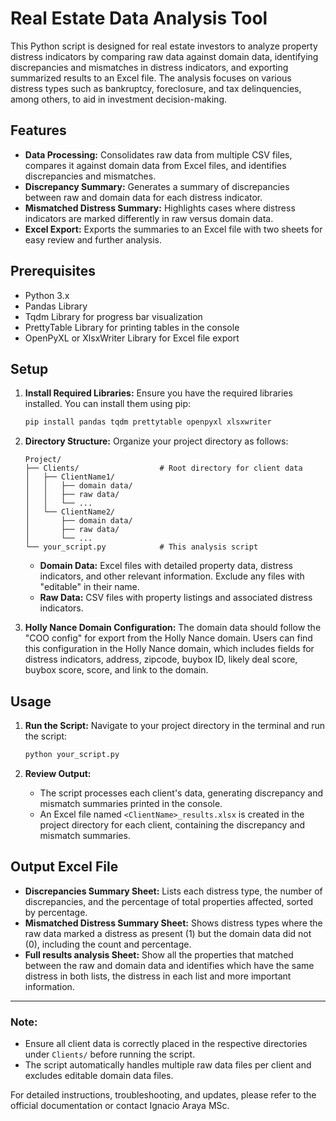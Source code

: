 # Real Estate Data Analysis Tool

This Python script is designed for real estate investors to analyze property distress indicators by comparing raw data against domain data, identifying discrepancies and mismatches in distress indicators, and exporting summarized results to an Excel file. The analysis focuses on various distress types such as bankruptcy, foreclosure, and tax delinquencies, among others, to aid in investment decision-making.

## Features

- **Data Processing:** Consolidates raw data from multiple CSV files, compares it against domain data from Excel files, and identifies discrepancies and mismatches.
- **Discrepancy Summary:** Generates a summary of discrepancies between raw and domain data for each distress indicator.
- **Mismatched Distress Summary:** Highlights cases where distress indicators are marked differently in raw versus domain data.
- **Excel Export:** Exports the summaries to an Excel file with two sheets for easy review and further analysis.

## Prerequisites

- Python 3.x
- Pandas Library
- Tqdm Library for progress bar visualization
- PrettyTable Library for printing tables in the console
- OpenPyXL or XlsxWriter Library for Excel file export

## Setup

1. **Install Required Libraries:**
   Ensure you have the required libraries installed. You can install them using pip:

   ```sh
   pip install pandas tqdm prettytable openpyxl xlsxwriter
   ```

2. **Directory Structure:**
   Organize your project directory as follows:

   ```
   Project/
   ├── Clients/                  # Root directory for client data
   │   ├── ClientName1/
   │   │   ├── domain data/
   │   │   ├── raw data/
   │   │   └── ...
   │   └── ClientName2/
   │       ├── domain data/
   │       ├── raw data/
   │       └── ...
   └── your_script.py            # This analysis script
   ```

   - **Domain Data:** Excel files with detailed property data, distress indicators, and other relevant information. Exclude any files with "editable" in their name.
   - **Raw Data:** CSV files with property listings and associated distress indicators.

3. **Holly Nance Domain Configuration:**
   The domain data should follow the "COO config" for export from the Holly Nance domain. Users can find this configuration in the Holly Nance domain, which includes fields for distress indicators, address, zipcode, buybox ID, likely deal score, buybox score, score, and link to the domain.

## Usage

1. **Run the Script:**
   Navigate to your project directory in the terminal and run the script:

   ```sh
   python your_script.py
   ```

2. **Review Output:**
   - The script processes each client's data, generating discrepancy and mismatch summaries printed in the console.
   - An Excel file named `<ClientName>_results.xlsx` is created in the project directory for each client, containing the discrepancy and mismatch summaries.

## Output Excel File

- **Discrepancies Summary Sheet:** Lists each distress type, the number of discrepancies, and the percentage of total properties affected, sorted by percentage.
- **Mismatched Distress Summary Sheet:** Shows distress types where the raw data marked a distress as present (1) but the domain data did not (0), including the count and percentage.
- **Full results analysis Sheet:** Show all the properties that matched between the raw and domain data and identifies which have the same distress in both lists, the distress in each list and more important information.

---

### Note:

- Ensure all client data is correctly placed in the respective directories under `Clients/` before running the script.
- The script automatically handles multiple raw data files per client and excludes editable domain data files.

For detailed instructions, troubleshooting, and updates, please refer to the official documentation or contact Ignacio Araya MSc.
